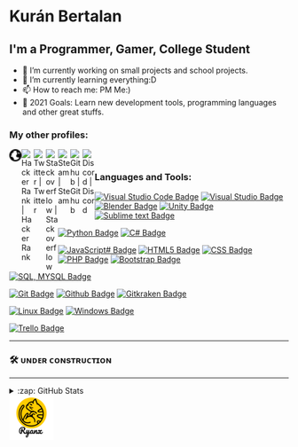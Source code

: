 # Kurán Bertalan 

## I'm a Programmer, Gamer, College Student
- 🔭 I’m currently working on small projects and school projects.
- 🌱 I’m currently learning everything:D
- 📫 How to reach me: PM Me:)
- 🥅 2021 Goals: Learn new development tools, programming languages and other great stuffs.

### My other profiles:

[<img align="left" alt="Website" width="22px" src="https://raw.githubusercontent.com/iconic/open-iconic/master/svg/globe.svg" />][website]
[<img align="left" alt="HackerRank | HackerRank" width="22px" src="https://cdn.jsdelivr.net/npm/simple-icons@v3/icons/hackerrank.svg" />][hackerrank]
[<img align="left" alt="Twitter | Twitter" width="22px" src="https://cdn.jsdelivr.net/npm/simple-icons@v3/icons/twitter.svg" />][twitter]
[<img align="left" alt="Stackoverflow | Stackoverflow" width="22px" src="https://cdn.jsdelivr.net/npm/simple-icons@v3/icons/stackoverflow.svg" />][stackoverflow]
[<img align="left" alt="Steam | Steam" width="22px" src="https://cdn.jsdelivr.net/npm/simple-icons@v3/icons/steam.svg" />][steam]
[<img align="left" alt="Github | Github" width="22px" src="https://cdn.jsdelivr.net/npm/simple-icons@v3/icons/github.svg" />][github]
[<img align="left" alt="Discord | Discord" width="22px" src="https://cdn.jsdelivr.net/npm/simple-icons@v3/icons/discord.svg" />][discord]

<br />

### Languages and Tools:

[![Visual Studio Code Badge](https://img.shields.io/badge/-Visual_Studio_Code-3776AB?style=for-the-badge&labelColor=black&logo=visual-studio-code&logoColor=blue)](#)
[![Visual Studio Badge](https://img.shields.io/badge/-Visual_Studio-e535ab?style=for-the-badge&labelColor=black&logo=visual-studio&logoColor=purple)](#)
[![Blender Badge](https://img.shields.io/badge/-Blender-brown?style=for-the-badge&labelColor=black&logo=blender&logoColor=orange)](#)
[![Unity Badge](https://img.shields.io/badge/-Unity-black?style=for-the-badge&labelColor=black&logo=unity&logoColor=white)](#)
[![Sublime text Badge](https://img.shields.io/badge/-Sublime_text-grey?style=for-the-badge&labelColor=black&logo=sublime-text&logoColor=orange)](#)

[![Python Badge](https://img.shields.io/badge/-Python-3776AB?style=for-the-badge&labelColor=black&logo=python&logoColor=blue)](#)
[![C# Badge](https://img.shields.io/badge/-C_Sharp-pink?style=for-the-badge&labelColor=black&logo=c-sharp&logoColor=purple)](#)

[![JavaScript# Badge](https://img.shields.io/badge/-JavaScript-yellow?style=for-the-badge&labelColor=black&logo=javascript&logoColor=yellow)](#)
[![HTML5 Badge](https://img.shields.io/badge/-HTML-orange?style=for-the-badge&labelColor=black&logo=html5&logoColor=orange)](#)
[![CSS Badge](https://img.shields.io/badge/-CSS-blue?style=for-the-badge&labelColor=black&logo=css3&logoColor=blue)](#)
[![PHP Badge](https://img.shields.io/badge/-PHP-9cf?style=for-the-badge&labelColor=black&logo=php&logoColor=9cf)](#)
[![Bootstrap Badge](https://img.shields.io/badge/-Bootstrap-purple?style=for-the-badge&labelColor=black&logo=bootstrap&logoColor=purple)](#)

[![SQL, MYSQL Badge](https://img.shields.io/badge/-SQL--MYSQL-grey?style=for-the-badge&labelColor=black&logo=mysql&logoColor=white)](#)

[![Git Badge](https://img.shields.io/badge/-Git-important?style=for-the-badge&labelColor=black&logo=git&logoColor=important)](#)
[![Github Badge](https://img.shields.io/badge/-Github-black?style=for-the-badge&labelColor=black&logo=github&logoColor=white)](#)
[![Gitkraken Badge](https://img.shields.io/badge/-Gitkraken-cyan?style=for-the-badge&labelColor=black&logo=gitkraken&logoColor=cyan)](#)

[![Linux Badge](https://img.shields.io/badge/-Linux-black?style=for-the-badge&labelColor=grey&logo=linux&logoColor=white)](#)
[![Windows Badge](https://img.shields.io/badge/-Windows-blue?style=for-the-badge&labelColor=blue&logo=windows&logoColor=white)](#)

[![Trello Badge](https://img.shields.io/badge/-Trello-blue?style=for-the-badge&labelColor=blue&logo=trello&logoColor=white)](#)

---

### 🛠 ᴜɴᴅᴇʀ ᴄᴏɴsᴛʀᴜᴄᴛɪᴏɴ


---

<details>
  <summary>:zap: GitHub Stats</summary>

  ![Kuran Bertalan github stats](https://github-readme-stats.vercel.app/api?username=Kuran-Bertalan&show_icons=true&theme=tokyonight&custom_title=Kuran-Bertalan-Github-stats:)

</details>

<img src="https://github.com/Kuran-Bertalan/Kuran-Bertalan/blob/main/images/small-logo.png" width="80">

[hackerrank]: https://www.hackerrank.com/Ryanxx
[trello]: https://trello.com/bertalan_kuran
[website]: https://github.com/Kuran-Bertalan/Kuran-Bertalan
[steam]: https://steamcommunity.com/id/04Ryanx06/
[twitter]: https://twitter.com/BertalanKuran
[stackoverflow]: https://stackoverflow.com/users/14094570/ryanx?tab=profile
[github]: https://github.com/Kuran-Bertalan
[discord]: https://discord.com
